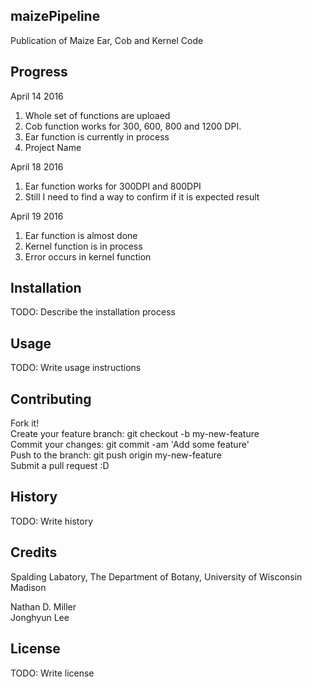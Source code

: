 ## maizePipeline

Publication of Maize Ear, Cob and Kernel Code  
  
## Progress  
April 14 2016  
1. Whole set of functions are uploaed  
2. Cob function works for 300, 600, 800 and 1200 DPI.  
3. Ear function is currently in process  
4. Project Name  

April 18 2016  
1. Ear function works for 300DPI and 800DPI   
2. Still I need to find a way to confirm if it is expected result   

April 19 2016  
1. Ear function is almost done  
2. Kernel function is in process  
3. Error occurs in kernel function  
  

## Installation

TODO: Describe the installation process

## Usage

TODO: Write usage instructions

## Contributing
  
Fork it!  
Create your feature branch: git checkout -b my-new-feature  
Commit your changes: git commit -am 'Add some feature'  
Push to the branch: git push origin my-new-feature  
Submit a pull request :D  
## History

TODO: Write history

## Credits
Spalding Labatory, The Department of Botany, University of Wisconsin Madison

Nathan D. Miller  
Jonghyun Lee  

## License

TODO: Write license
